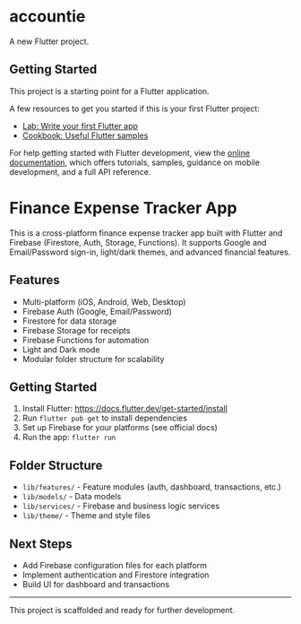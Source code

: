 # accountie

A new Flutter project.

## Getting Started

This project is a starting point for a Flutter application.

A few resources to get you started if this is your first Flutter project:

- [Lab: Write your first Flutter app](https://docs.flutter.dev/get-started/codelab)
- [Cookbook: Useful Flutter samples](https://docs.flutter.dev/cookbook)

For help getting started with Flutter development, view the
[online documentation](https://docs.flutter.dev/), which offers tutorials,
samples, guidance on mobile development, and a full API reference.

# Finance Expense Tracker App

This is a cross-platform finance expense tracker app built with Flutter and Firebase (Firestore, Auth, Storage, Functions). It supports Google and Email/Password sign-in, light/dark themes, and advanced financial features.

## Features
- Multi-platform (iOS, Android, Web, Desktop)
- Firebase Auth (Google, Email/Password)
- Firestore for data storage
- Firebase Storage for receipts
- Firebase Functions for automation
- Light and Dark mode
- Modular folder structure for scalability

## Getting Started
1. Install Flutter: https://docs.flutter.dev/get-started/install
2. Run `flutter pub get` to install dependencies
3. Set up Firebase for your platforms (see official docs)
4. Run the app: `flutter run`

## Folder Structure
- `lib/features/` - Feature modules (auth, dashboard, transactions, etc.)
- `lib/models/` - Data models
- `lib/services/` - Firebase and business logic services
- `lib/theme/` - Theme and style files

## Next Steps
- Add Firebase configuration files for each platform
- Implement authentication and Firestore integration
- Build UI for dashboard and transactions

---
This project is scaffolded and ready for further development.
